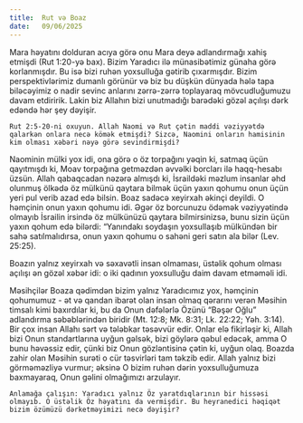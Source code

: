 ```yaml
---
title:  Rut və Boaz
date:   09/06/2025
---
```


Mara həyatını dolduran acıya görə onu Mara deyə adlandırmağı xahiş etmişdi (Rut 1:20-yə bax). Bizim Yaradıcı ilə münasibətimiz günaha görə korlanmışdır. Bu isə bizi ruhən yoxsulluğa gətirib çıxarmışdır. Bizim perspektivlərimiz dumanlı görünür və biz bu düşkün dünyada hələ tapa biləcəyimiz o nadir sevinc anlarını zərrə-zərrə toplayaraq mövcudluğumuzu davam etdiririk. Lakin biz Allahın bizi unutmadığı barədəki gözəl açılışı dərk edəndə hər şey dəyişir.

`Rut 2:5-20-ni oxuyun. Allah Naomi və Rut çətin maddi vəziyyətdə qalarkən onlara necə kömək etmişdi? Sizcə, Naomini onların hamisinin kim olması xəbəri nəyə görə sevindirmişdi?`

Naominin mülki yox idi, ona görə o öz torpağını yəqin ki, satmaq üçün qayıtmışdı ki, Moav torpağına getməzdən əvvəlki borcları ilə haqq-hesabı üzsün. Allah qabaqcadan nəzərə almışdı ki, İsraildəki məzlum insanlar əhd olunmuş ölkədə öz mülkünü qaytara bilmək üçün yaxın qohumu onun üçün yeri pul verib azad edə bilsin. Boaz sadəcə xeyirxah əkinçi deyildi. O həmçinin onun yaxın qohumu idi. Əgər öz borcunuzu ödəmək vəziyyətində olmayıb İsrailin irsində öz mülkünüzü qaytara bilmirsinizsə, bunu sizin üçün yaxın qohum edə bilərdi: “Yanındakı soydaşın yoxsullaşıb mülkündən bir sahə satılmalıdırsa, onun yaxın qohumu o sahəni geri satın ala bilər (Lev. 25:25).

Boazın yalnız xeyirxah və səxavətli insan olmaması, üstəlik qohum olması açılışı ən gözəl xəbər idi: o iki qadının yoxsulluğu daim davam etməməli idi.

Məsihçilər Boaza qədimdən bizim yalnız Yaradıcımız yox, həmçinin qohumumuz - ət və qandan ibarət olan insan olmaq qərarını verən Məsihin timsalı kimi baxırdılar ki, bu da Onun dəfələrlə Özünü “Bəşər Oğlu” adlandırma səbəblərindən biridir (Mt. 12:8; Mk. 8:31; Lk. 22:22; Yəh. 3:14). Bir çox insan Allahı sərt və tələbkar təsəvvür edir. Onlar elə fikirləşir ki, Allah bizi Onun standartlarına uyğun gəlsək, bizi göylərə qəbul edəcək, amma O bunu həvəssiz edir, çünki biz Onun gözləntisinə çətin ki, uyğun olaq. Boazda zahir olan Məsihin surəti o cür təsvirləri tam təkzib edir. Allah yalnız bizi görməməzliyə vurmur; əksinə O bizim ruhən dərin yoxsulluğumuza baxmayaraq, Onun gəlini olmağımızı arzulayır.

`Anlamağa çalışın: Yaradıcı yalnız Öz yaratdıqlarının bir hissəsi olmayıb. O üstəlik Öz həyatını da vermişdir. Bu heyranedici həqiqət bizim özümüzü dərketməyimizi necə dəyişir?`